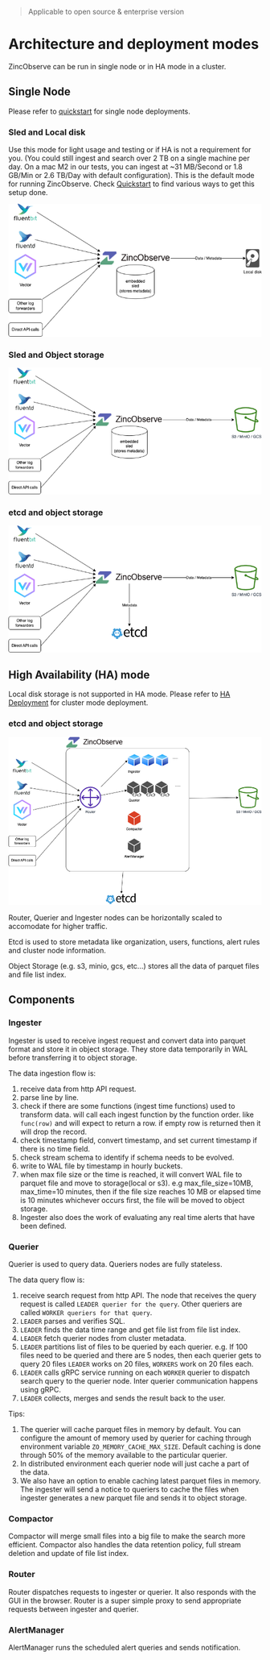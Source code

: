 > Applicable to open source & enterprise version
# Architecture and deployment modes

ZincObserve can be run in single node or in HA mode in a cluster. 

## Single Node

Please refer to [quickstart](/ZincObserve/quickstart) for single node deployments.

### Sled and Local disk

Use this mode for light usage and testing or if HA is not a requirement for you. (You could still ingest and search over 2 TB on a single machine per day. On a mac M2 in our tests, you can ingest at ~31 MB/Second or 1.8 GB/Min or 2.6 TB/Day with default configuration). This is the default mode for running ZincObserve. Check [Quickstart](/ZincObserve/quickstart) to find various ways to get this setup done.

![Single node architecture using Sled and local disk](./images/arch-sled-local.png)

### Sled and Object storage

![Single node architecture using sled and s3](./images/arch-sled-s3.png)

### etcd and object storage

![Single node architecture using etcd and s3](./images/arch-etcd-s3.png)

## High Availability (HA) mode

Local disk storage is not supported in HA mode. Please refer to [HA Deployment](/ZincObserve/ha_deployment) for cluster mode deployment.

### etcd and object storage
![Single node architecture using etcd and s3](./images/arch-ha.png)

Router, Querier and Ingester nodes can be horizontally scaled to accomodate for higher traffic.

Etcd is used to store metadata like organization, users, functions, alert rules and cluster node information.

Object Storage (e.g. s3, minio, gcs, etc...) stores all the data of parquet files and file list index.

## Components

### Ingester

Ingester is used to receive ingest request and convert data into parquet format and store it in object storage. They store data temporarily in WAL before transferring it to object storage.

The data ingestion flow is:

1. receive data from http API request.
1. parse line by line.
1. check if there are some functions (ingest time functions) used to transform data. will call each ingest function by the function order. like `func(row)` and will expect to return a row. if empty row is returned then it will drop the record.
1. check timestamp field, convert timestamp, and set current timestamp if there is no time field.
1. check stream schema to identify if schema needs to be evolved.
1. write to WAL file by timestamp in hourly buckets.
1. when max file size or the time is reached, it will convert WAL file to parquet file and move to storage(local or s3). e.g max_file_size=10MB, max_time=10 minutes, then if the file size reaches 10 MB or elapsed time is 10 minutes whichever occurs first, the file will be moved to object storage.
1. Ingester also does the work of evaluating any real time alerts that have been defined.

### Querier

Querier is used to query data. Queriers nodes are fully stateless.

The data query flow is:

1. receive search request from http API. The node that receives the query request is called `LEADER querier for the query`. Other queriers are called `WORKER queriers for that query`.
1. `LEADER` parses and verifies SQL.
1. `LEADER` finds the data time range and get file list from file list index.
1. `LEADER` fetch querier nodes from cluster metadata.
1. `LEADER` partitions list of files to be queried by each querier. e.g. If 100 files need to be queried and there are 5 nodes, then each querier gets to query 20 files `LEADER` works on 20 files, `WORKERS` work on 20 files each.
1. `LEADER` calls gRPC service running on each `WORKER` querier to dispatch search query to the querier node. Inter querier communication happens using gRPC.
1. `LEADER` collects, merges and sends the result back to the user.

Tips:

1. The querier will cache parquet files in memory by default. You can configure the amount of memory used by querier for caching through environment variable `ZO_MEMORY_CACHE_MAX_SIZE`.  Default caching is done through 50% of the memory available to the particular querier.
1. In distributed environment each querier node will just cache a part of the data.
1. We also have an option to enable caching latest parquet files in memory. The ingester will send a notice to queriers to cache the files when ingester generates a new parquet file and sends it to object storage.

### Compactor

Compactor will merge small files into a big file to make the search more efficient. Compactor also handles the data retention policy, full stream deletion and update of file list index.

### Router

Router dispatches requests to ingester or querier. It also responds with the GUI in the browser. Router is a super simple proxy to send appropriate requests between ingester and querier.

### AlertManager

AlertManager runs the scheduled alert queries and sends notification.
